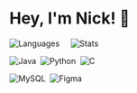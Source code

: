 # Hey, I'm Nick! 👋
<!--
<img align="left" width="47%" src="https://github-readme-stats.vercel.app/api?username=nsfogg&show_icons=true&theme=tokyonight" />
<img align="left" width="47%" src="https://github-readme-stats.vercel.app/api/top-langs/?username=nsfogg&layout=compact&theme=tokyonight" />
-->
![Languages](https://github-readme-stats.vercel.app/api/top-langs/?username=nsfogg&layout=donut&theme=tokyonight)&nbsp;&nbsp;&nbsp;&nbsp;
![Stats](https://github-readme-stats.vercel.app/api?username=nsfogg&show_icons=true&theme=tokyonight)

![Java](https://img.shields.io/badge/java-%23ED8B00.svg?style=for-the-badge&logo=openjdk&logoColor=white)&nbsp;
![Python](https://img.shields.io/badge/python-3670A0?style=for-the-badge&logo=python&logoColor=ffdd54)&nbsp;
![C](https://img.shields.io/badge/c-%2300599C.svg?style=for-the-badge&logo=c&logoColor=white)&nbsp;

![MySQL](https://img.shields.io/badge/mysql-%2300f.svg?style=for-the-badge&logo=mysql&logoColor=white)&nbsp;
![Figma](https://img.shields.io/badge/figma-%23F24E1E.svg?style=for-the-badge&logo=figma&logoColor=white)

<!--
**nsfogg/nsfogg** is a ✨ _special_ ✨ repository because its `README.md` (this file) appears on your GitHub profile.

Here are some ideas to get you started:

- 🔭 I’m currently working on ...
- 🌱 I’m currently learning ...
- 👯 I’m looking to collaborate on ...
- 🤔 I’m looking for help with ...
- 💬 Ask me about ...
- 📫 How to reach me: ...
- 😄 Pronouns: ...
- ⚡ Fun fact: ...
-->
